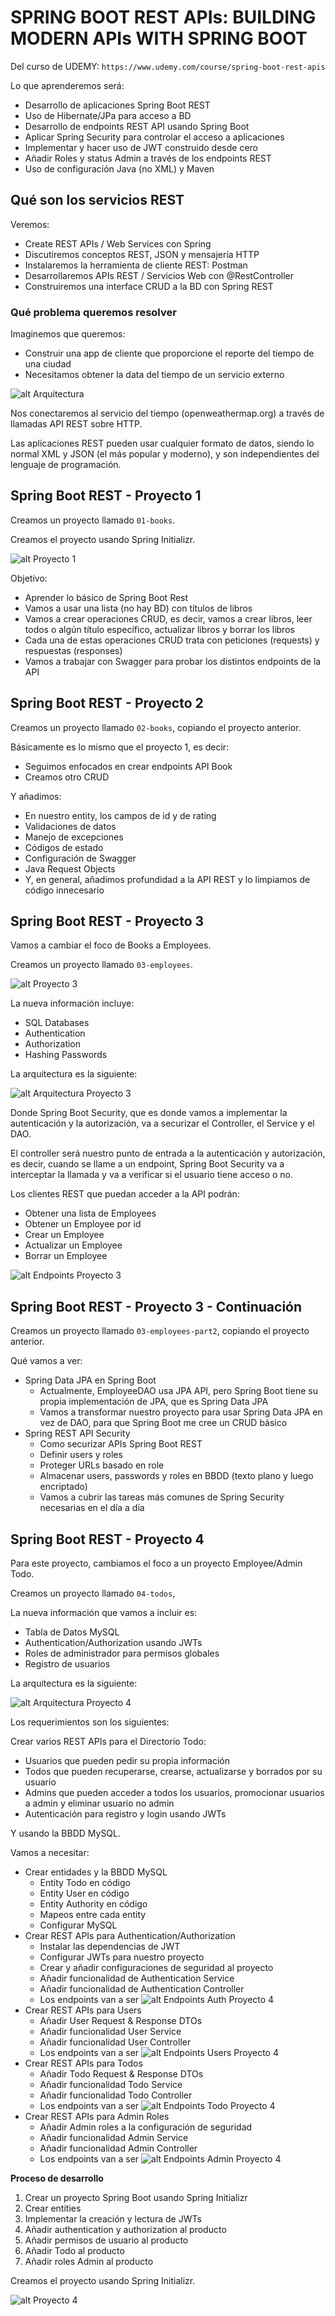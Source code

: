 # SPRING BOOT REST APIs: BUILDING MODERN APIs WITH SPRING BOOT

Del curso de UDEMY: `https://www.udemy.com/course/spring-boot-rest-apis`

Lo que aprenderemos será:

- Desarrollo de aplicaciones Spring Boot REST
- Uso de Hibernate/JPa para acceso a BD
- Desarrollo de endpoints REST API usando Spring Boot
- Aplicar Spring Security para controlar el acceso a aplicaciones
- Implementar y hacer uso de JWT construido desde cero
- Añadir Roles y status Admin a través de los endpoints REST
- Uso de configuración Java (no XML) y Maven

## Qué son los servicios REST

Veremos:

- Create REST APIs / Web Services con Spring
- Discutiremos conceptos REST, JSON y mensajería HTTP
- Instalaremos la herramienta de cliente REST: Postman
- Desarrollaremos APIs REST / Servicios Web con @RestController
- Construiremos una interface CRUD a la BD con Spring REST

### Qué problema queremos resolver

Imaginemos que queremos:

- Construir una app de cliente que proporcione el reporte del tiempo de una ciudad
- Necesitamos obtener la data del tiempo de un servicio externo

![alt Arquitectura](./images/01-Arquitectura.png)

Nos conectaremos al servicio del tiempo (openweathermap.org) a través de llamadas API REST sobre HTTP.

Las aplicaciones REST pueden usar cualquier formato de datos, siendo lo normal XML y JSON (el más popular y moderno), y son independientes del lenguaje de programación.

## Spring Boot REST - Proyecto 1

Creamos un proyecto llamado `01-books`.

Creamos el proyecto usando Spring Initializr.

![alt Proyecto 1](./images/02-Project1-SpringInitializr.png)

Objetivo:

- Aprender lo básico de Spring Boot Rest
- Vamos a usar una lista (no hay BD) con títulos de libros
- Vamos a crear operaciones CRUD, es decir, vamos a crear libros, leer todos o algún título específico, actualizar libros y borrar los libros
- Cada una de estas operaciones CRUD trata con peticiones (requests) y respuestas (responses)
- Vamos a trabajar con Swagger para probar los distintos endpoints de la API

## Spring Boot REST - Proyecto 2

Creamos un proyecto llamado `02-books`, copiando el proyecto anterior.

Básicamente es lo mismo que el proyecto 1, es decir:

- Seguimos enfocados en crear endpoints API Book
- Creamos otro CRUD

Y añadimos:

- En nuestro entity, los campos de id y de rating
- Validaciones de datos
- Manejo de excepciones
- Códigos de estado
- Configuración de Swagger
- Java Request Objects
- Y, en general, añadimos profundidad a la API REST y lo limpiamos de código innecesario

## Spring Boot REST - Proyecto 3

Vamos a cambiar el foco de Books a Employees.

Creamos un proyecto llamado `03-employees`.

![alt Proyecto 3](./images/05-Project3-SpringInitializr.png)

La nueva información incluye:

- SQL Databases
- Authentication
- Authorization
- Hashing Passwords

La arquitectura es la siguiente:

![alt Arquitectura Proyecto 3](./images/03-ArquitecturaProyecto3.png)

Donde Spring Boot Security, que es donde vamos a implementar la autenticación y la autorización, va a securizar el Controller, el Service y el DAO.

El controller será nuestro punto de entrada a la autenticación y autorización, es decir, cuando se llame a un endpoint, Spring Boot Security va a interceptar la llamada y va a verificar si el usuario tiene acceso o no.

Los clientes REST que puedan acceder a la API podrán:

- Obtener una lista de Employees
- Obtener un Employee por id
- Crear un Employee
- Actualizar un Employee
- Borrar un Employee

![alt Endpoints Proyecto 3](./images/04-EndpointsProyecto3.png)

## Spring Boot REST - Proyecto 3 - Continuación

Creamos un proyecto llamado `03-employees-part2`, copiando el proyecto anterior.

Qué vamos a ver:

- Spring Data JPA en Spring Boot
  - Actualmente, EmployeeDAO usa JPA API, pero Spring Boot tiene su propia implementación de JPA, que es Spring Data JPA
  - Vamos a transformar nuestro proyecto para usar Spring Data JPA en vez de DAO, para que Spring Boot me cree un CRUD básico
- Spring REST API Security
  - Como securizar APIs Spring Boot REST
  - Definir users y roles
  - Proteger URLs basado en role
  - Almacenar users, passwords y roles en BBDD (texto plano y luego encriptado)
  - Vamos a cubrir las tareas más comunes de Spring Security necesarias en el día a día

## Spring Boot REST - Proyecto 4

Para este proyecto, cambiamos el foco a un proyecto Employee/Admin Todo.

Creamos un proyecto llamado `04-todos`,

La nueva información que vamos a incluir es:

- Tabla de Datos MySQL
- Authentication/Authorization usando JWTs
- Roles de administrador para permisos globales
- Registro de usuarios

La arquitectura es la siguiente:

![alt Arquitectura Proyecto 4](./images/06-ArquitecturaProyecto4.png)

Los requerimientos son los siguientes:

Crear varios REST APIs para el Directorio Todo:

- Usuarios que pueden pedir su propia información
- Todos que pueden recuperarse, crearse, actualizarse y borrados por su usuario
- Admins que pueden acceder a todos los usuarios, promocionar usuarios a admin y eliminar usuario no admin
- Autenticación para registro y login usando JWTs

Y usando la BBDD MySQL.

Vamos a necesitar:

- Crear entidades y la BBDD MySQL
  - Entity Todo en código
  - Entity User en código
  - Entity Authority en código
  - Mapeos entre cada entity
  - Configurar MySQL
- Crear REST APIs para Authentication/Authorization
  - Instalar las dependencias de JWT
  - Configurar JWTs para nuestro proyecto
  - Crear y añadir configuraciones de seguridad al proyecto
  - Añadir funcionalidad de Authentication Service
  - Añadir funcionalidad de Authentication Controller
  - Los endpoints van a ser
    ![alt Endpoints Auth Proyecto 4](./images/07-EndpointsAuthProyecto4.png)
- Crear REST APIs para Users
  - Añadir User Request & Response DTOs
  - Añadir funcionalidad User Service
  - Añadir funcionalidad User Controller
  - Los endpoints van a ser
    ![alt Endpoints Users Proyecto 4](./images/08-EndpointsUsersProyecto4.png)
- Crear REST APIs para Todos
  - Añadir Todo Request & Response DTOs
  - Añadir funcionalidad Todo Service
  - Añadir funcionalidad Todo Controller
  - Los endpoints van a ser
    ![alt Endpoints Todo Proyecto 4](./images/09-EndpointsTodoProyecto4.png)
- Crear REST APIs para Admin Roles
  - Añadir Admin roles a la configuración de seguridad
  - Añadir funcionalidad Admin Service
  - Añadir funcionalidad Admin Controller
  - Los endpoints van a ser
    ![alt Endpoints Admin Proyecto 4](./images/10-EndpointsAdminProyecto4.png)

**Proceso de desarrollo**

1. Crear un proyecto Spring Boot usando Spring Initializr
2. Crear entities
3. Implementar la creación y lectura de JWTs
4. Añadir authentication y authorization al producto
5. Añadir permisos de usuario al producto
6. Añadir Todo al producto
7. Añadir roles Admin al producto

Creamos el proyecto usando Spring Initializr.

![alt Proyecto 4](./images/11-Project4-SpringInitializr.png)